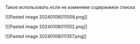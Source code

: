 
Такое использовать если не изменяем содержимое списка

![[Pasted image 20240108011008.png]]

![[Pasted image 20240108011052.png]]

![[Pasted image 20240108011357.png]]